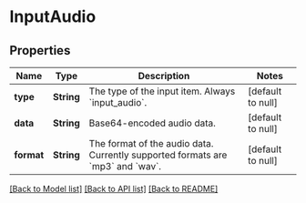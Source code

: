 # InputAudio
## Properties

| Name | Type | Description | Notes |
|------------ | ------------- | ------------- | -------------|
| **type** | **String** | The type of the input item. Always &#x60;input_audio&#x60;.  | [default to null] |
| **data** | **String** | Base64-encoded audio data.  | [default to null] |
| **format** | **String** | The format of the audio data. Currently supported formats are &#x60;mp3&#x60; and &#x60;wav&#x60;.  | [default to null] |

[[Back to Model list]](../README.md#documentation-for-models) [[Back to API list]](../README.md#documentation-for-api-endpoints) [[Back to README]](../README.md)


